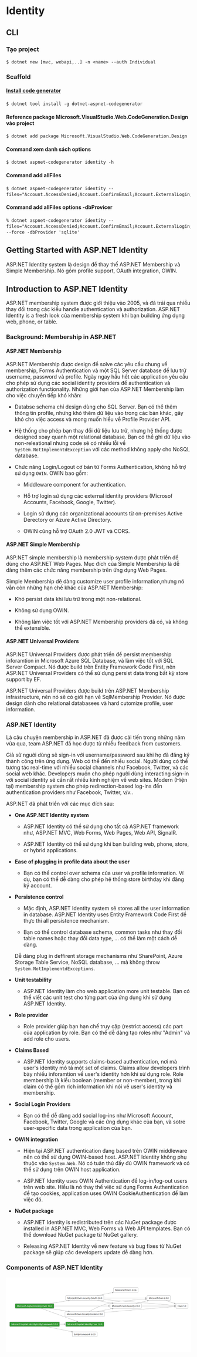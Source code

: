 # Identity

## CLI

### Tạo project

```dotnet
$ dotnet new [mvc, webapi,..] -n <name> --auth Individual
```

### Scaffold

#### [Install code generator](https://learn.microsoft.com/en-us/aspnet/core/security/authentication/scaffold-identity?view=aspnetcore-7.0&tabs=netcore-cli "Link tham khảo")


```dotnet
$ dotnet tool install -g dotnet-aspnet-codegenerator
```

#### Reference package Microsoft.VisualStudio.Web.CodeGeneration.Design vào project

```dotnet 
$ dotnet add package Microsoft.VisualStudio.Web.CodeGeneration.Design
```

#### Command xem danh sách options

```dotnet
$ dotnet aspnet-codegenerator identity -h
```

#### Command add allFiles

```dotnet
$ dotnet aspnet-codegenerator identity --files="Account.AccessDenied;Account.ConfirmEmail;Account.ExternalLogin;Account.ForgotPassword;Account.ForgotPasswordConfirmation;Account.Lockout;Account.Login;Account.LoginWith2fa;Account.LoginWithRecoveryCode;Account.Logout;Account.Manage._Layout;Account.Manage._ManageNav;Account.Manage._StatusMessage;Account.Manage.ChangePassword;Account.Manage.DeletePersonalData;Account.Manage.Disable2fa;Account.Manage.DownloadPersonalData;Account.Manage.EnableAuthenticator;Account.Manage.ExternalLogins;Account.Manage.GenerateRecoveryCodes;Account.Manage.Index;Account.Manage.PersonalData;Account.Manage.ResetAuthenticator;Account.Manage.SetPassword;Account.Manage.TwoFactorAuthentication;Account.Register;Account.ResetPassword;Account.ResetPasswordConfirmation"
```
#### Command add allFiles options -dbProvicer

```dotnet
% dotnet aspnet-codegenerator identity --files="Account.AccessDenied;Account.ConfirmEmail;Account.ExternalLogin;Account.ForgotPassword;Account.ForgotPasswordConfirmation;Account.Lockout;Account.Login;Account.LoginWith2fa;Account.LoginWithRecoveryCode;Account.Logout;Account.Manage._Layout;Account.Manage._ManageNav;Account.Manage._StatusMessage;Account.Manage.ChangePassword;Account.Manage.DeletePersonalData;Account.Manage.Disable2fa;Account.Manage.DownloadPersonalData;Account.Manage.EnableAuthenticator;Account.Manage.ExternalLogins;Account.Manage.GenerateRecoveryCodes;Account.Manage.Index;Account.Manage.PersonalData;Account.Manage.ResetAuthenticator;Account.Manage.SetPassword;Account.Manage.TwoFactorAuthentication;Account.Register;Account.ResetPassword;Account.ResetPasswordConfirmation" --force -dbProvider 'sqlite'
```


## Getting Started with ASP.NET Identity

ASP.NET Identity system là design để thay thế ASP.NET Membership và Simple Membership. Nó gồm profile support, OAuth integration, OWIN.

## Introduction to ASP.NET Identity

ASP.NET membership system được giới thiệu vào 2005, và đã trải qua nhiều thay đổi trong các kiểu handle authentication và authorization. ASP.NET Identity is a fresh look của membership system khi bạn building ứng dụng web, phone, or table.

### Background: Membership in ASP.NET

#### ASP.NET Membership

ASP.NET Membership được design để solve các yêu cầu chung về membership, Forms Authentication và một SQL Server database để lưu trữ username, password và profile. Ngày ngay hầu hết các application yêu cầu cho phép sử dụng các social identity providers để authentication và authorization functionality. Những giới hạn của ASP.NET Membership làm cho việc chuyển tiếp khó khăn:

- Databse schema chỉ design dùng cho SQL Server. Bạn có thể thêm thông tin profile, nhưng khó thêm dữ liệu vào trong các bản khác, gây khó cho việc access và mong muốn hiểu về Profile Provider API.

- Hệ thống cho phép bạn thay đổi dữ liệu lưu trữ, nhưng hệ thống được designed xoay quanh một relational database. Bạn có thể ghi dữ liệu vào non-releational nhưng code sẽ có nhiều lỗi về `System.NotImplementdException` với các method không apply cho NoSQL database.
- Chức năng Login/Logout cơ bản từ Forms Authentication, không hỗ trợ sử dụng `OWIN`. OWIN bao gồm:

    - Middleware component for authentication.

    - Hỗ trợ login sử dụng các external identity providers (Microsof Accounts, Facebook, Google, Twitter).

    -  Login sử dụng các organizational accounts từ on-premises Active Derectory or Azure Active Directory.

    - OWIN cũng hỗ trợ OAuth 2.0 JWT và CORS.

#### ASP.NET Simple Membership

ASP.NET simple membership là membership system được phát triển để dùng cho ASP.NET Web Pages.  Mục đích của Simple Membership là dễ dàng thêm các chức năng membership trên ứng dụng Web Pages.

Simple Membership dẽ dàng customize user profile information,nhưng nó vẫn còn những hạn chế khác của ASP.NET Membership:

- Khó persist data khi lưu trữ trong một non-relational.

- Không sử dụng OWIN.

- Không làm việc tốt với ASP.NET Membership providers đã có, và không thể extensible.

#### ASP.NET Universal Providers

ASP.NET Universal Providers được phát triển để persist membership inforamtion in Microsoft Azure SQL Database, và làm việc tốt với SQL Server Compact. Nó được build trên Entity Framework Code First, nên ASP.NET Universal Providers có thể sử dụng persist data trong bất kỳ store support by EF.

ASP.NET Universal Providers được build trên ASP.NET Membership infrastructure, nên nó sẽ có giới hạn về SqlMembership Provider. Nó được design dành cho relational databasees và hard cutomize profile, user information.

### ASP.NET Identity

Là câu chuyện membership in ASP.NET đã được cải tiến trong những năm vừa qua, team ASP.NET đã học được từ nhiều feedback from customers.

Giả sử người dùng sẽ sign-in với username/password sau khi họ đã đăng ký thành công trên ứng dụng. Web có thể đến nhiều social. Người dùng có thể tương tác real-time với nhiều social channels như Facebook, Twitter, và các social web khác. Developers muốn cho phép người dùng interacting sign-in với social identity sẽ cần rất nhiều kinh nghiệm về web sites. Modern (Hiện tại) membership system cho phép redirection-based log-ins đến authentication providers như Facebook, Twitter, v/v..

ASP.NET đã phát triển với các mục đích sau:

- **One ASP.NET Identity system**

    - ASP.NET Identity có thể sử dụng cho tất cả ASP.NET framework như, ASP.NET MVC, Web Forms, Web Pages, Web API, SignalR.
    
    - ASP.NET Identity có thể sử dụng khi bạn building web, phone, store, or hybrid applications.

- **Ease of plugging in profile data about the user**

    - Bạn có thể control over schema của user và profile information. Ví dụ, bạn có thể dễ dàng cho phép hệ thống store birthday khi đăng ký account.

- **Persistence control**

    - Mặc định, ASP.NET Identity system sẽ stores all the user information in database. ASP.NET Identity uses Entity Framework Code First để thực thi all persistence mechanism.

    - Bạn có thể control database schema, common tasks như thay đổi table names hoặc thay đổi data type, ... có thể làm một cách dễ dàng.

    Dễ dàng plug in deffirent storage mechanisms như SharePoint, Azure Storage Table Service, NoSQL database, ... mà không throw `System.NotImplementdExceptions`.

- **Unit testability**

    - ASP.NET Identity làm cho web application more unit testable. Bạn có thể viết các unit test cho từng part của ứng dụng khi sử dụng ASP.NET Identity.

- **Role provider**

    - Role provider giúp bạn hạn chế truy cập (restrict access) các part của application by role. Bạn có thể dễ dàng tạo roles như "Admin" và add role cho users. 

- **Claims Based**

    - ASP.NET Identity supports claims-based authentication, nơi mà user's identity mô tả một set of claims. Claims allow developers trình bày nhiều inforamtion về user's identity hơn khi sử dụng role. Role membership là kiểu boolean (member or non-member), trong khi claim có thể gồm rich information khi nói về user's identity và membership.

- **Social Login Providers**

    - Bạn có thể dễ dàng add social log-ins như Microsoft Account, Facebook, Twitter, Google và các ứng dụng khác của bạn, và sotre user-specific data trong application của bạn.

- **OWIN integration**

    - Hiện tại ASP.NET authentication đang based trên OWIN middleware nên có thể sử dụng OWIN-based host. ASP.NET Identity không phụ thuộc vào `System.Web`. Nó có tuân thủ đầy đủ OWIN framework và có thể sử dụng trên OWIN host application.

    - ASP.NET Identity uses OWIN Authentication để log-in/log-out users trên web site. Hiểu là nó thay thế việc sử dụng Forms Authentication để tạo cookies, application uses OWIN CookieAuthentication để làm việc đó.

- **NuGet package**

    - ASP.NET Identity is redistributed trên các NuGet package được installed in ASP.NET MVC, Web Forms và Web API templates. Bạn có thể download NuGet package từ NuGet gallery.

    - Releasing ASP.NET Identity về new feature và bug fixes từ NuGet package sẽ giúp các developers update dễ dàng hơn.

### Components of ASP.NET Identity

![Components of ASP.NET Identity](./images/components-of-aspnet-identity.png)
